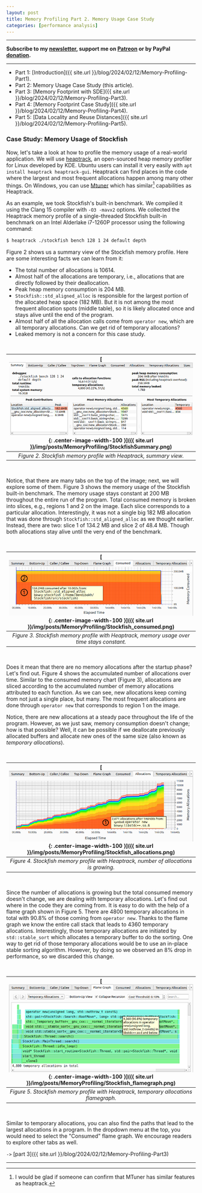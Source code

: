 ```yaml
---
layout: post
title: Memory Profiling Part 2. Memory Usage Case Study
categories: [performance analysis]
---
```


------

**Subscribe to my [newsletter](https://products.easyperf.net/newsletter), support me on [Patreon](https://www.patreon.com/dendibakh) or by PayPal [donation](https://www.paypal.com/cgi-bin/webscr?cmd=_donations&business=TBM3NW8TKTT34&currency_code=USD&source=url).**

------

- Part 1: [Introduction]({{ site.url }}/blog/2024/02/12/Memory-Profiling-Part1).
- Part 2: Memory Usage Case Study (this article).
- Part 3: [Memory Footprint with SDE]({{ site.url }}/blog/2024/02/12/Memory-Profiling-Part3).
- Part 4: [Memory Footprint Case Study]({{ site.url }}/blog/2024/02/12/Memory-Profiling-Part4).
- Part 5: [Data Locality and Reuse Distances]({{ site.url }}/blog/2024/02/12/Memory-Profiling-Part5).

### Case Study: Memory Usage of Stockfish

Now, let's take a look at how to profile the memory usage of a real-world application. We will use [heaptrack](https://github.com/KDE/heaptrack), an open-sourced heap memory profiler for Linux developed by KDE. Ubuntu users can install it very easily with `apt install heaptrack heaptrack-gui`. Heaptrack can find places in the code where the largest and most frequent allocations happen among many other things. On Windows, you can use [Mtuner](https://github.com/milostosic/MTuner) which has similar[^4] capabilities as Heaptrack.

As an example, we took Stockfish's built-in benchmark. We compiled it using the Clang 15 compiler with `-O3 -mavx2` options. We collected the Heaptrack memory profile of a single-threaded Stockfish built-in benchmark on an Intel Alderlake i7-1260P processor using the following command:

```bash
$ heaptrack ./stockfish bench 128 1 24 default depth
```

Figure 2 shows us a summary view of the Stockfish memory profile. Here are some interesting facts we can learn from it:

- The total number of allocations is 10614.
- Almost half of the allocations are temporary, i.e., allocations that are directly followed by their deallocation.
- Peak heap memory consumption is 204 MB.
- `Stockfish::std_aligned_alloc` is responsible for the largest portion of the allocated heap space (182 MB). But it is not among the most frequent allocation spots (middle table), so it is likely allocated once and stays alive until the end of the program.
- Almost half of all the allocation calls come from `operator new`, which are all temporary allocations. Can we get rid of temporary allocations?
- Leaked memory is not a concern for this case study.

<br/>

| [![](/img/posts/MemoryProfiling/StockfishSummary.png){: .center-image-width-100 }]({{ site.url }}/img/posts/MemoryProfiling/StockfishSummary.png) | 
|:--:| 
| *Figure 2. Stockfish memory profile with Heaptrack, summary view.* |

<br/>

Notice, that there are many tabs on the top of the image; next, we will explore some of them. Figure 3 shows the memory usage of the Stockfish built-in benchmark. The memory usage stays constant at 200 MB throughout the entire run of the program. Total consumed memory is broken into slices, e.g., regions 1 and 2 on the image. Each slice corresponds to a particular allocation. Interestingly, it was not a single big 182 MB allocation that was done through `Stockfish::std_aligned_alloc` as we thought earlier. Instead, there are two: slice 1 of 134.2 MB and slice 2 of 48.4 MB. Though both allocations stay alive until the very end of the benchmark. 

<br/>

| [![](/img/posts/MemoryProfiling/Stockfish_consumed.png){: .center-image-width-100 }]({{ site.url }}/img/posts/MemoryProfiling/Stockfish_consumed.png) | 
|:--:| 
| *Figure 3. Stockfish memory profile with Heaptrack, memory usage over time stays constant.* |

<br/>

Does it mean that there are no memory allocations after the startup phase? Let's find out. Figure 4 shows the accumulated number of allocations over time. Similar to the consumed memory chart (Figure 3), allocations are sliced according to the accumulated number of memory allocations attributed to each function. As we can see, new allocations keep coming from not just a single place, but many. The most frequent allocations are done through `operator new` that corresponds to region 1 on the image.

Notice, there are new allocations at a steady pace throughout the life of the program. However, as we just saw, memory consumption doesn't change; how is that possible? Well, it can be possible if we deallocate previously allocated buffers and allocate new ones of the same size (also known as *temporary allocations*).

<br/>

| [![](/img/posts/MemoryProfiling/Stockfish_allocations.png){: .center-image-width-100 }]({{ site.url }}/img/posts/MemoryProfiling/Stockfish_allocations.png) | 
|:--:| 
| *Figure 4. Stockfish memory profile with Heaptrack, number of allocations is growing.* |

<br/>

Since the number of allocations is growing but the total consumed memory doesn't change, we are dealing with temporary allocations. Let's find out where in the code they are coming from. It is easy to do with the help of a flame graph shown in Figure 5. There are 4800 temporary allocations in total with 90.8% of those coming from `operator new`. Thanks to the flame graph we know the entire call stack that leads to 4360 temporary allocations. Interestingly, those temporary allocations are initiated by `std::stable_sort` which allocates a temporary buffer to do the sorting. One way to get rid of those temporary allocations would be to use an in-place stable sorting algorithm. However, by doing so we observed an 8% drop in performance, so we discarded this change.

<br/>

| [![](/img/posts/MemoryProfiling/Stockfish_flamegraph.png){: .center-image-width-100 }]({{ site.url }}/img/posts/MemoryProfiling/Stockfish_flamegraph.png) | 
|:--:| 
| *Figure 5. Stockfish memory profile with Heaptrack, temporary allocations flamegraph.* |

<br/>

Similar to temporary allocations, you can also find the paths that lead to the largest allocations in a program. In the dropdown menu at the top, you would need to select the "Consumed" flame graph. We encourage readers to explore other tabs as well.

`->` [part 3]({{ site.url }}/blog/2024/02/12/Memory-Profiling-Part3)

---

[^4]: I would be glad if someone can confirm that MTuner has similar features as heaptrack.